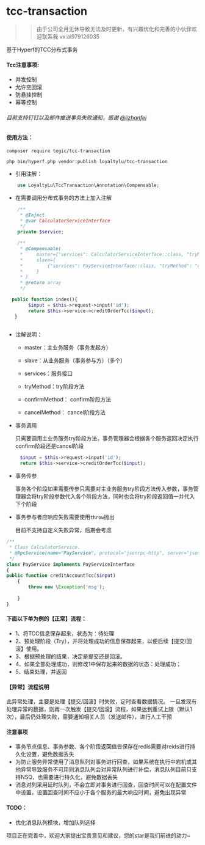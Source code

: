# tcc-transaction

>> 由于公司全月无休导致无法及时更新，有兴趣优化和完善的小伙伴欢迎联系我 vx:ai979126035

基于Hyperf的TCC分布式事务



#### Tcc注意事项:
*   并发控制
*   允许空回滚
*   防悬挂控制
*   幂等控制

###### 目前支持钉钉以及邮件推送事务失败通知，感谢 <a href="https://github.com/lizhanfei" target='_blank'>@lizhanfei</a>

#### 使用方法：

`composer require tegic/tcc-transaction`


`php bin/hyperf.php vendor:publish loyaltylu/tcc-transaction`


* 引用注解：

```php
    use LoyaltyLu\TccTransaction\Annotation\Compensable;
```

* 在需要调用分布式事务的方法上加入注解


```php
    /**
     * @Inject
     * @var CalculatorServiceInterface
     */
    private $service;

    /**
     * @Compensable(
     *     master={"services": CalculatorServiceInterface::class, "tryMethod": "creditOrderTcc", "confirmMethod": "confirmCreditOrderTcc", "cancelMethod": "cancelCreditOrderTcc"},
     *     slave={
     *         {"services": PayServiceInterface::class, "tryMethod": "creditAccountTcc", "confirmMethod": "confirmCreditAccountTcc", "cancelMethod": "cancelCreditAccountTcc"},
     *     }
     * )
     * @return array
     */

  public function index(){
        $input = $this->request->input('id');
        return $this->service->creditOrderTcc($input);
   }
  

```
* 注解说明：

    * master：主业务服务（事务发起方）

    * slave：从业务服务（事务参与方）（多个）

    * services：服务接口
    
    * tryMethod：try阶段方法
    
    * confirmMethod： confirm阶段方法
    
    * cancelMethod： cancel阶段方法




* 事务调用


    只需要调用主业务服务try阶段方法，事务管理器会根据各个服务返回决定执行confirm阶段还是cancel阶段
    
```php
     $input = $this->request->input('id');
     return $this->service->creditOrderTcc($input);
```


* 事务传参


    事务各个阶段如果需要传参只需要对主业务服务try阶段方法传入参数，事务管理器会将try阶段参数代入各个阶段方法，同时也会将try阶段返回值一并代入下个阶段


* 事务参与者应响应失败需要使用`throw`抛出


    目前不支持自定义失败异常，后期会考虑
    

```php
/**
 * Class CalculatorService.
 * @RpcService(name="PayService", protocol="jsonrpc-http", server="jsonrpc-http", publishTo="consul")
 */
class PayService implements PayServiceInterface
{
public function creditAccountTcc($input)
    {
        throw new \Exception('msg');
        
    }
}
```



#### 下面以下单为例的【正常】流程：

*   1、将TCC信息保存起来，状态为：待处理
*   2、预处理阶段（Try），并将处理成功的信息保存起来，以便后续【提交/回滚】使用。
*   3、根据预处理的结果，决定是提交还是回滚。
*   4、如果全部处理成功，则修改1中保存起来的数据的状态：处理成功；
*   5、结束处理，并返回

#### 【异常】流程说明

 此异常处理，主要是处理【提交/回滚】时失败，定时查看数据情况。 一旦发现有处理异常的数据，则再一次触发【提交/回滚】流程，如果达到重试上限（默认1次），最后仍处理失败，需要通知相关人员（发送邮件），进行人工干预
 
#### 注意事项

* 事务节点信息、事务参数、各个阶段返回值皆保存在redis需要对reids进行持久化设置，避免数据丢失
* 为防止服务异常使用了消息队列对事务进行回查，如果系统在执行中宕机或其他异常导致服务不可用则消息队列会对异常队列进行补偿，消息队列目前只支持NSQ，也需要进行持久化，避免数据丢失
* 消息对列采用延时队列，不会立即对事务进行回查，回查时间可以在配置文件中设置，设置回查时间不应小于各个服务的最大响应时间，避免出现异常



#### TODO：

* 优化消息队列模块，增加队列选择


项目正在完善中，欢迎大家提出宝贵意见和建议，您的star是我们前进的动力~

